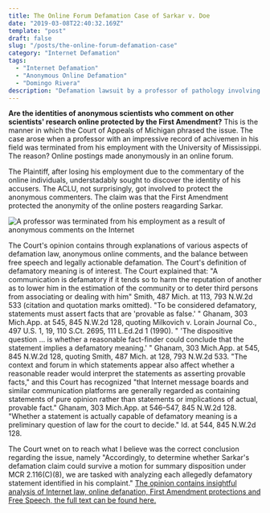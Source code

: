 ```yaml
---
title: The Online Forum Defamation Case of Sarkar v. Doe
date: "2019-03-08T22:40:32.169Z"
template: "post"
draft: false
slug: "/posts/the-online-forum-defamation-case"
category: "Internet Defamation"
tags:
  - "Internet Defamation"
  - "Anonymous Online Defamation"
  - "Domingo Rivera"
description: "Defamation lawsuit by a professor of pathology involving Internet defamation, which he claims cost him his employment at the University of Mississippi."
---
```


**Are the identities of anonymous scientists who comment on other scientists' research online protected by the First Amendment?** This is the manner in which the Court of Appeals of Michigan phrased the issue.  The case arose when a professor with an impressive record of achivemen in his field was terminated from his employment with the University of Mississippi.  The reason? Online postings made anonymously in an online forum.

The Plaintiff, after losing his employment due to the commentary of the online individuals, understadably sought to discover the identity of his accusers.  The ACLU, not surprisingly, got involved to protect the anonymous commenters.  The claim was that the First Amendment protected the anonymity of the online posters reagarding Sarkar.  

![A professor was terminated from his employment as a result of anonymous comments on the Internet](/media/UMentrance.jpg)

The Court's opinion contains through explanations of various aspects of defamation law, anonymous online comments, and the balance between free speech and legally actionable defamation.  The Court's definition of defamatory meaning is of interest.  The Court explained that: "A communication is defamatory if it tends so to harm the reputation of another as to lower him in the estimation of the community or to deter third persons from associating or dealing with him" Smith, 487 Mich. at 113, 793 N.W.2d 533 (citation and quotation marks omitted). "To be considered defamatory, statements must assert facts that are 'provable as false.' " Ghanam, 303 Mich.App. at 545, 845 N.W.2d 128, quoting Milkovich v. Lorain Journal Co., 497 U.S. 1, 19, 110 S.Ct. 2695, 111 L.Ed.2d 1 (1990). " 'The dispositive question ... is whether a reasonable fact-finder could conclude that the statement implies a defamatory meaning.' " Ghanam, 303 Mich.App. at 545, 845 N.W.2d 128, quoting Smith, 487 Mich. at 128, 793 N.W.2d 533. "The context and forum in which statements appear also affect whether a reasonable reader would interpret the statements as asserting provable facts," and this Court has recognized "that Internet message boards and similar communication platforms are generally regarded as containing statements of pure opinion rather than statements or implications of actual, provable fact." Ghanam, 303 Mich.App. at 546–547, 845 N.W.2d 128. "Whether a statement is actually capable of defamatory meaning is a preliminary question of law for the court to decide." Id. at 544, 845 N.W.2d 128.

The Court wnet on to reach what I believe was the correct conclusion regarding the issue, namely "Accordingly, to determine whether Sarkar's defamation claim could survive a motion for summary disposition under MCR 2.116(C)(8), we are tasked with analyzing each allegedly defamatory statement identified in his complaint."  [The opinion contains insightful analysis of Internet law, online defanation, First Amendment protections and Free Speech, the full text can be found here.](http://www.cyberlawyer.tech/sarkar-v-doe-the-university-of-mississippi-case/)
